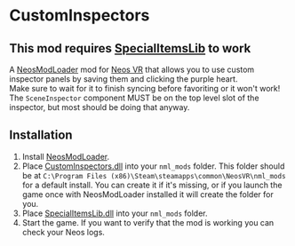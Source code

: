 # CustomInspectors

## This mod requires [SpecialItemsLib](https://github.com/art0007i/SpecialItemsLib) to work

A [NeosModLoader](https://github.com/zkxs/NeosModLoader) mod for [Neos VR](https://neos.com/) that allows you to use custom inspector panels by saving them and clicking the purple heart.<br>
Make sure to wait for it to finish syncing before favoriting or it won't work!<br>
The `SceneInspector` component MUST be on the top level slot of the inspector, but most should be doing that anyway.

## Installation
1. Install [NeosModLoader](https://github.com/zkxs/NeosModLoader).
1. Place [CustomInspectors.dll](https://github.com/art0007i/CustomInspectors/releases/latest/download/CustomInspectors.dll) into your `nml_mods` folder. This folder should be at `C:\Program Files (x86)\Steam\steamapps\common\NeosVR\nml_mods` for a default install. You can create it if it's missing, or if you launch the game once with NeosModLoader installed it will create the folder for you.
1. Place [SpecialItemsLib.dll](https://github.com/art0007i/SpecialItemsLib/releases/latest/download/SpecialItemsLib.dll) into your `nml_mods` folder.
1. Start the game. If you want to verify that the mod is working you can check your Neos logs.
